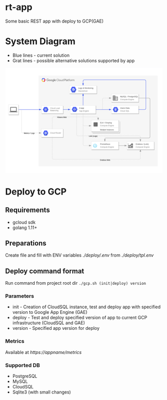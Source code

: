 # rt-app
Some basic REST app with deploy to GCP(GAE)

# System Diagram

* Blue lines - current solution 
* Grat lines - possible alternative solutions supported by app

![alt text](https://github.com/artemantipov/rt-app/blob/master/diagram.png)

# Deploy to GCP

## Requirements
* gcloud sdk 
* golang 1.11+

## Preparations
Create file and fill with ENV variables *./deploy/.env* from *./deploy/tpl.env*

## Deploy command format
Run command from project root dir `./gcp.sh (init|deploy) version`

### Parameters
* init - Creation of CloudSQL instance, test and deploy app with specified version to Google App Engine (GAE)
* deploy - Test and deploy specified version of app to current GCP infrastructure (CloudSQL and GAE)
* version - Specified app version for deploy

### Metrics
Available at *https://appname/metrics*

### Supported DB
* PostgreSQL
* MySQL
* CloudSQL
* Sqlite3 (with small changes)